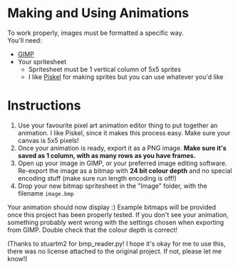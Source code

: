 # Making and Using Animations
To work properly, images must be formatted a specific way.  
You'll need:
* [GIMP](https://www.gimp.org/)
* Your spritesheet
    * Spritesheet must be 1 vertical column of 5x5 sprites
    * I like [Piskel](https://www.piskelapp.com) for making sprites but you can use whatever you'd like

# Instructions
1. Use your favourite pixel art animation editor thing to put together an animation. I like Piskel, since it makes this process easy. Make sure your canvas is 5x5 pixels!
2. Once your animation is ready, export it as a PNG image. **Make sure it's saved as 1 column, with as many rows as you have frames.**
3. Open up your image in GIMP, or your preferred image editing software. Re-export the image as a bitmap with **24 bit colour depth** and no special encoding stuff (make sure run length encoding is off!)
4. Drop your new bitmap spritesheet in the "Image" folder, with the filename `image.bmp`

Your animation should now display :) Example bitmaps will be provided once this project has been properly tested. If you don't see your animation, something probably went wrong with the settings chosen when exporting from GIMP. Double check that the colour depth is correct!

(Thanks to stuartm2 for bmp_reader.py! I hope it's okay for me to use this, there was no license attached to the original project. If not, please let me know!)
